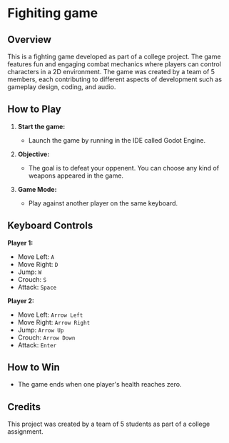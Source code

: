 # **Fighiting game**

## **Overview**

This is a fighting game developed as part of a college project. The game features fun and engaging combat mechanics where players can control characters in a 2D environment. The game was created by a team of 5 members, each contributing to different aspects of development such as gameplay design, coding, and audio.

## **How to Play**

1. **Start the game:**
    - Launch the game by running in the IDE called Godot Engine.

2. **Objective:**
    - The goal is to defeat your oppenent. You can choose any kind of weapons appeared in the game.
3. **Game Mode:**
    - Play against another player on the same keyboard.

## **Keyboard Controls**

**Player 1:**
- Move Left: `A`
- Move Right: `D`
- Jump: `W`
- Crouch: `S`
- Attack: `Space`

**Player 2:**
- Move Left: `Arrow Left`
- Move Right: `Arrow Right`
- Jump: `Arrow Up`
- Crouch: `Arrow Down`
- Attack: `Enter`

## **How to Win**
- The game ends when one player's health reaches zero.

## **Credits**

This project was created by a team of 5 students as part of a college assignment. 
